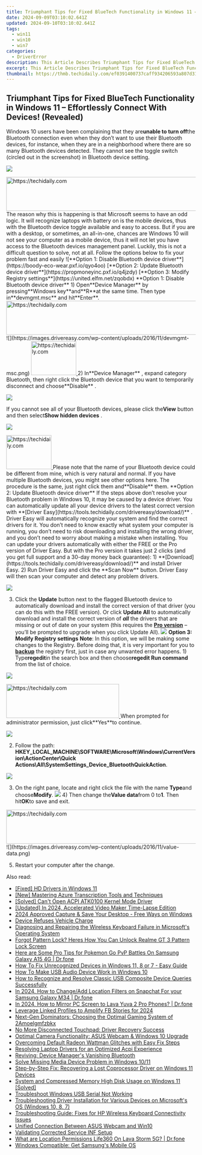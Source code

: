 ```yaml
---
title: Triumphant Tips for Fixed BlueTech Functionality in Windows 11 – Effortlessly Connect With Devices! (Revealed)
date: 2024-09-09T03:10:02.641Z
updated: 2024-09-10T03:10:02.641Z
tags:
  - win11
  - win10
  - win7
categories:
  - DriverError
description: This Article Describes Triumphant Tips for Fixed BlueTech Functionality in Windows 11 – Effortlessly Connect With Devices! (Revealed)
excerpt: This Article Describes Triumphant Tips for Fixed BlueTech Functionality in Windows 11 – Effortlessly Connect With Devices! (Revealed)
thumbnail: https://thmb.techidaily.com/ef0391400737caff934206593a807d314ef3298f397300aa8b766972af1af321.jpg
---
```


## Triumphant Tips for Fixed BlueTech Functionality in Windows 11 – Effortlessly Connect With Devices! (Revealed)

Windows 10 users have been complaining that they are**unable to turn off**the Bluetooth connection even when they don’t want to use their Bluetooth devices, for instance, when they are in a neighborhood where there are so many Bluetooth devices detected. They cannot see the toggle switch (circled out in the screenshot) in Bluetooth device setting.

![](https://images.drivereasy.com/wp-content/uploads/2016/11/manage-bluetooth-devices.jpg)

<!-- affiliate ads begin -->
<a href="https://ephamedtechinc.pxf.io/c/5597632/2137210/26400" target="_top" id="2137210">
  <img src="//a.impactradius-go.com/display-ad/26400-2137210" border="0" alt="https://techidaily.com" width="728" height="90"/>
</a>
<img height="0" width="0" src="https://ephamedtechinc.pxf.io/i/5597632/2137210/26400" style="position:absolute;visibility:hidden;" border="0" />
<!-- affiliate ads end -->
The reason why this is happening is that Microsoft seems to have an odd logic. It will recognize laptops with battery on is the mobile devices, thus with the Bluetooth device toggle available and easy to access. But if you are with a desktop, or sometimes, an all-in-one, chances are Windows 10 will not see your computer as a mobile device, thus it will not let you have access to the Bluetooth devices management panel. Luckily, this is not a difficult question to solve, not at all. Follow the options below to fix your problem fast and easily ![**Option 1: Disable Bluetooth device driver**](https://boody-eco-wear.pxf.io/qyo4oo) [**Option 2: Update Bluetooth device driver**](https://propmoneyinc.pxf.io/q4jzdy) [**Option 3: Modify Registry settings**](https://united.elfm.net/zqobdx)   **Option 1: Disable Bluetooth device driver** 1) Open**Device Manager** by pressing**Windows key**and**R**at the same time. Then type in**devmgmt.msc** and hit**Enter**.

<!-- affiliate ads begin -->
<a href="https://ephamedtechinc.pxf.io/c/5597632/2136613/26400" target="_top" id="2136613">
  <img src="//a.impactradius-go.com/display-ad/26400-2136613" border="0" alt="https://techidaily.com" width="728" height="90"/>
</a>
<img height="0" width="0" src="https://ephamedtechinc.pxf.io/i/5597632/2136613/26400" style="position:absolute;visibility:hidden;" border="0" />
<!-- affiliate ads end -->
![](https://images.drivereasy.com/wp-content/uploads/2016/11/devmgmt-msc.png)

<!-- affiliate ads begin -->
<a href="https://25home.pxf.io/c/5597632/2123466/16836" target="_top" id="2123466">
  <img src="//a.impactradius-go.com/display-ad/16836-2123466" border="0" alt="https://techidaily.com" width="120" height="90"/>
</a>
<img height="0" width="0" src="https://25home.pxf.io/i/5597632/2123466/16836" style="position:absolute;visibility:hidden;" border="0" />
<!-- affiliate ads end -->
 2) In**Device Manager** , expand category Bluetooth, then right click the Bluetooth device that you want to temporarily disconnect and choose**Disable** .

![](https://images.drivereasy.com/wp-content/uploads/2016/11/disable-bluetooth-device-manager.jpg)

 If you cannot see all of your Bluetooth devices, please click the**View** button and then select**Show hidden devices** .

![](https://images.drivereasy.com/wp-content/uploads/2016/11/show-hidden-devices.png)

<!-- affiliate ads begin -->
<a href="https://bluettiit.sjv.io/c/5597632/2114263/17093" target="_top" id="2114263">
  <img src="//a.impactradius-go.com/display-ad/17093-2114263" border="0" alt="https://techidaily.com" width="120" height="90"/>
</a>
<img height="0" width="0" src="https://bluettiit.sjv.io/i/5597632/2114263/17093" style="position:absolute;visibility:hidden;" border="0" />
<!-- affiliate ads end -->
 Please note that the name of your Bluetooth device could be different from mine, which is very natural and normal. If you have multiple Bluetooth devices, you might see other options here. The procedure is the same, just right click them and**Disable** them.   **Option 2: Update Bluetooth device driver** If the steps above don’t resolve your Bluetooth problem in Windows 10, it may be caused by a device driver.  You can automatically update all your device drivers to the latest correct version with **[Driver Easy](https://tools.techidaily.com/drivereasy/download/)**  .  Driver Easy will automatically recognize your system and find the correct drivers for it. You don’t need to know exactly what system your computer is running, you don’t need to risk downloading and installing the wrong driver, and you don’t need to worry about making a mistake when installing. You can update your drivers automatically with either the FREE or the Pro version of Driver Easy. But with the Pro version it takes just 2 clicks (and you get full support and a 30-day money back guarantee): 1) **[Download](https://tools.techidaily.com/drivereasy/download/)**  and install Driver Easy. 2) Run Driver Easy and click the **Scan Now**  button. Driver Easy will then scan your computer and detect any problem drivers.

![](https://images.drivereasy.com/wp-content/uploads/2017/06/img_594b60655cf90.png)

3) Click the **Update** button next to the flagged Bluetooth device to automatically download and install the correct version of that driver (you can do this with the FREE version). Or click **Update All** to automatically download and install the correct version of **_all_**  the drivers that are missing or out of date on your system (this requires the [**Pro version**](https://tools.techidaily.com/drivereasy/download/)  – you’ll be prompted to upgrade when you click Update All). ![](https://images.drivereasy.com/wp-content/uploads/2017/04/img_58e613efeb2c3.jpg)   **Option 3: Modify Registry settings** **Note**: In this option, we will be making some changes to the Registry. Before doing that, it is very important for you to [**backup**](https://tools.techidaily.com/drivereasy/download/) the registry first, just in case any unwanted error happens. 1) Type**regedit**in the search box and then choose**regedit Run command** from the list of choice.

![](https://images.drivereasy.com/wp-content/uploads/2016/11/regedit-run-command.png)

<!-- affiliate ads begin -->
<a href="https://25home.pxf.io/c/5597632/2123478/16836" target="_top" id="2123478">
  <img src="//a.impactradius-go.com/display-ad/16836-2123478" border="0" alt="https://techidaily.com" width="300" height="90"/>
</a>
<img height="0" width="0" src="https://25home.pxf.io/i/5597632/2123478/16836" style="position:absolute;visibility:hidden;" border="0" />
<!-- affiliate ads end -->
When prompted for administrator permission, just click**Yes**to continue.

![](https://images.drivereasy.com/wp-content/uploads/2016/11/uac.png)

2) Follow the path:   **HKEY\_LOCAL\_MACHINE\\SOFTWARE\\Microsoft\\Windows\\CurrentVersion\\ActionCenter\\Quick Actions\\All\\SystemSettings\_Device\_BluetoothQuickAction**.

![](https://images.drivereasy.com/wp-content/uploads/2016/11/hkey_local_machinesoftwaremicrosoftwindowscurrentversionactioncenterquick-actionsallsystemsettings_device_bluetoothquickaction.png)

3) On the right pane, locate and right click the file with the name **Type**and choose**Modify**. ![](https://images.drivereasy.com/wp-content/uploads/2016/11/modify-value.png) 4) Then change the**Value data**from 0 to**1**. Then hit**OK**to save and exit.

<!-- affiliate ads begin -->
<a href="https://appsumo.8odi.net/c/5597632/2123731/7443" target="_top" id="2123731">
  <img src="//a.impactradius-go.com/display-ad/7443-2123731" border="0" alt="https://techidaily.com" width="728" height="90"/>
</a>
<img height="0" width="0" src="https://appsumo.8odi.net/i/5597632/2123731/7443" style="position:absolute;visibility:hidden;" border="0" />
<!-- affiliate ads end -->
![](https://images.drivereasy.com/wp-content/uploads/2016/11/value-data.png)

5) Restart your computer after the change.

<ins class="adsbygoogle"
     style="display:block"
     data-ad-format="autorelaxed"
     data-ad-client="ca-pub-7571918770474297"
     data-ad-slot="1223367746"></ins>



<ins class="adsbygoogle"
     style="display:block"
     data-ad-client="ca-pub-7571918770474297"
     data-ad-slot="8358498916"
     data-ad-format="auto"
     data-full-width-responsive="true"></ins>

<span class="atpl-alsoreadstyle">Also read:</span>
<div><ul>
<li><a href="https://driver-error.techidaily.com/fixed-hd-drivers-in-windows-11/"><u>[Fixed] HD Drivers in Windows 11</u></a></li>
<li><a href="https://extra-approaches.techidaily.com/new-mastering-azure-transcription-tools-and-techniques/"><u>[New] Mastering Azure Transcription  Tools and Techniques</u></a></li>
<li><a href="https://android-location.techidaily.com/1721104635219-solved-cant-open-acpi-atk0100-kernel-mode-driver/"><u>[Solved] Can't Open ACPI ATK0100 Kernel Mode Driver</u></a></li>
<li><a href="https://screen-capture.techidaily.com/updated-in-2024-accelerated-video-maker-time-lapse-edition/"><u>[Updated] In 2024, Accelerated Video Maker  Time-Lapse Edition</u></a></li>
<li><a href="https://screen-capture.techidaily.com/2024-approved-capture-and-save-your-desktop-free-ways-on-windows/"><u>2024 Approved  Capture & Save Your Desktop - Free Ways on Windows</u></a></li>
<li><a href="https://driver-error.techidaily.com/device-refuses-vehicle-charge/"><u>Device Refuses Vehicle Charge</u></a></li>
<li><a href="https://driver-error.techidaily.com/diagnosing-and-repairing-the-wireless-keyboard-failure-in-microsofts-operating-system/"><u>Diagnosing and Repairing the Wireless Keyboard Failure in Microsoft's Operating System</u></a></li>
<li><a href="https://easy-unlock-android.techidaily.com/forgot-pattern-lock-heres-how-you-can-unlock-realme-gt-3-pattern-lock-screen-by-drfone-android/"><u>Forgot Pattern Lock? Heres How You Can Unlock Realme GT 3 Pattern Lock Screen</u></a></li>
<li><a href="https://change-location.techidaily.com/here-are-some-pro-tips-for-pokemon-go-pvp-battles-on-samsung-galaxy-a15-4g-drfone-by-drfone-virtual-android/"><u>Here are Some Pro Tips for Pokemon Go PvP Battles On Samsung Galaxy A15 4G | Dr.fone</u></a></li>
<li><a href="https://driver-error.techidaily.com/how-to-fix-unrecognized-devices-in-windows-11-8-or-7-easy-guide/"><u>How To Fix Unrecognized Devices in Windows 11, 8 or 7 - Easy Guide</u></a></li>
<li><a href="https://driver-error.techidaily.com/how-to-make-usb-audio-device-work-in-windows-10/"><u>How To Make USB Audio Device Work in Windows 10</u></a></li>
<li><a href="https://driver-error.techidaily.com/how-to-recognize-and-resolve-classic-usb-composite-device-queries-successfully/"><u>How to Recognize and Resolve Classic USB Composite Device Queries Successfully</u></a></li>
<li><a href="https://location-social.techidaily.com/in-2024-how-to-changeadd-location-filters-on-snapchat-for-your-samsung-galaxy-m34-drfone-by-drfone-virtual-android/"><u>In 2024, How to Change/Add Location Filters on Snapchat For your Samsung Galaxy M34 | Dr.fone</u></a></li>
<li><a href="https://screen-mirror.techidaily.com/in-2024-how-to-mirror-pc-screen-to-lava-yuva-2-pro-phones-drfone-by-drfone-android/"><u>In 2024, How to Mirror PC Screen to Lava Yuva 2 Pro Phones? | Dr.fone</u></a></li>
<li><a href="https://facebook-video-recording.techidaily.com/leverage-linked-profiles-to-amplify-fb-stories-for-2024/"><u>Leverage Linked Profiles to Amplify FB Stories for 2024</u></a></li>
<li><a href="https://driver-error.techidaily.com/next-gen-dominators-choosing-the-optimal-gaming-system-of-2amoelgmfzbkx/"><u>Next-Gen Dominators: Choosing the Optimal Gaming System of 2Amoelgmfzbkx</u></a></li>
<li><a href="https://driver-error.techidaily.com/no-more-disconnected-touchpad-driver-recovery-success/"><u>No More Disconnected Touchpad: Driver Recovery Success</u></a></li>
<li><a href="https://driver-error.techidaily.com/optimal-camera-functionality-asus-webcam-and-windows-10-upgrade/"><u>Optimal Camera Functionality: ASUS Webcam & Windows 10 Upgrade</u></a></li>
<li><a href="https://driver-error.techidaily.com/overcoming-default-radeon-wattman-glitches-with-easy-fix-steps/"><u>Overcoming Default Radeon Wattman Glitches with Easy Fix Steps</u></a></li>
<li><a href="https://driver-error.techidaily.com/resolving-laptop-drivers-for-an-optimized-acpi-experience/"><u>Resolving Laptop Drivers for an Optimized Acpi Experience</u></a></li>
<li><a href="https://driver-error.techidaily.com/reviving-device-managers-vanishing-bluetooth/"><u>Reviving: Device Manager's Vanishing Bluetooth</u></a></li>
<li><a href="https://driver-error.techidaily.com/solve-missing-media-device-problem-in-windows-1011/"><u>Solve Missing Media Device Problem in Windows 10/11</u></a></li>
<li><a href="https://driver-error.techidaily.com/step-by-step-fix-recovering-a-lost-coprocessor-driver-on-windows-11-devices/"><u>Step-by-Step Fix: Recovering a Lost Coprocessor Driver on Windows 11 Devices</u></a></li>
<li><a href="https://driver-error.techidaily.com/system-and-compressed-memory-high-disk-usage-on-windows-11-solved/"><u>System and Compressed Memory High Disk Usage on Windows 11 [Solved]</u></a></li>
<li><a href="https://driver-error.techidaily.com/troubleshoot-windows-usb-serial-not-working/"><u>Troubleshoot Windows USB Serial Not Working</u></a></li>
<li><a href="https://driver-error.techidaily.com/troubleshooting-driver-installation-for-various-devices-on-microsofts-os-windows-10-8-7/"><u>Troubleshooting Driver Installation for Various Devices on Microsoft's OS (Windows 10, 8, 7)</u></a></li>
<li><a href="https://driver-error.techidaily.com/troubleshooting-guide-fixes-for-hp-wireless-keyboard-connectivity-issues/"><u>Troubleshooting Guide: Fixes for HP Wireless Keyboard Connectivity Issues</u></a></li>
<li><a href="https://driver-error.techidaily.com/unified-connection-between-asus-webcam-and-win10/"><u>Unified Connection Between ASUS Webcam and Win10</u></a></li>
<li><a href="https://driver-error.techidaily.com/validating-corrected-service-inf-setup/"><u>Validating Corrected Service INF Setup</u></a></li>
<li><a href="https://fake-location.techidaily.com/what-are-location-permissions-life360-on-lava-storm-5g-drfone-by-drfone-virtual-android/"><u>What are Location Permissions Life360 On Lava Storm 5G? | Dr.fone</u></a></li>
<li><a href="https://driver-error.techidaily.com/windows-compatible-get-samsungs-mobile-os/"><u>Windows Compatible: Get Samsung's Mobile OS</u></a></li>
</ul></div>
